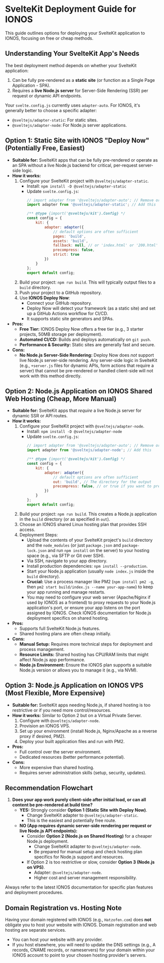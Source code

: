 # SvelteKit Deployment Guide for IONOS

This guide outlines options for deploying your SvelteKit application to IONOS, focusing on free or cheap methods.

## Understanding Your SvelteKit App's Needs

The best deployment method depends on whether your SvelteKit application:
1.  Can be fully pre-rendered as a **static site** (or function as a Single Page Application - SPA).
2.  Requires a **live Node.js server** for Server-Side Rendering (SSR) per request or dynamic API endpoints.

Your `svelte.config.js` currently uses `adapter-auto`. For IONOS, it's generally better to choose a specific adapter:
-   `@sveltejs/adapter-static`: For static sites.
-   `@sveltejs/adapter-node`: For Node.js server applications.

## Option 1: Static Site with IONOS "Deploy Now" (Potentially Free, Easiest)

-   **Suitable for:** SvelteKit apps that can be fully pre-rendered or operate as an SPA without a live Node.js backend for critical, per-request server-side logic.
-   **How it works:**
    1.  Configure your SvelteKit project with `@sveltejs/adapter-static`.
        -   Install: `npm install -D @sveltejs/adapter-static`
        -   Update `svelte.config.js`:
            ```javascript
            // import adapter from '@sveltejs/adapter-auto'; // Remove or comment out
            import adapter from '@sveltejs/adapter-static'; // Add this

            /** @type {import('@sveltejs/kit').Config} */
            const config = {
                kit: {
                    adapter: adapter({
                        // default options are often sufficient
                        pages: 'build',
                        assets: 'build',
                        fallback: null, // or 'index.html' or '200.html' for SPAs
                        precompress: false,
                        strict: true
                    })
                }
            };
            export default config;
            ```
    2.  Build your project: `npm run build`. This will typically output files to a `build` directory.
    3.  Push your project to a GitHub repository.
    4.  Use **IONOS Deploy Now**:
        -   Connect your GitHub repository.
        -   Deploy Now will detect your framework (as a static site) and set up a GitHub Actions workflow for CI/CD.
        -   It supports static site generators and SPAs.
-   **Pros:**
    -   **Free Tier:** IONOS Deploy Now offers a free tier (e.g., 3 starter projects, 50MB storage per deployment).
    -   **Automated CI/CD:** Builds and deploys automatically on `git push`.
    -   **Performance & Security:** Static sites are generally fast and secure.
-   **Cons:**
    -   **No Node.js Server-Side Rendering:** Deploy Now does *not* support live Node.js server-side rendering. Any server-side logic in SvelteKit (e.g., `+server.js` files for dynamic APIs, form actions that require a server) that cannot be pre-rendered or handled client-side will not work with this method directly.

## Option 2: Node.js Application on IONOS Shared Web Hosting (Cheap, More Manual)

-   **Suitable for:** SvelteKit apps that *require* a live Node.js server for dynamic SSR or API routes.
-   **How it works:**
    1.  Configure your SvelteKit project with `@sveltejs/adapter-node`.
        -   Install: `npm install -D @sveltejs/adapter-node`
        -   Update `svelte.config.js`:
            ```javascript
            // import adapter from '@sveltejs/adapter-auto'; // Remove or comment out
            import adapter from '@sveltejs/adapter-node'; // Add this

            /** @type {import('@sveltejs/kit').Config} */
            const config = {
                kit: {
                    adapter: adapter({
                        // default options are often sufficient
                        out: 'build', // The directory for the output
                        precompress: false, // or true if you want to precompress assets
                    })
                }
            };
            export default config;
            ```
    2.  Build your project: `npm run build`. This creates a Node.js application in the `build` directory (or as specified in `out`).
    3.  Choose an IONOS shared Linux hosting plan that provides SSH access.
    4.  Deployment Steps:
        -   Upload the contents of your SvelteKit project's `build` directory and the `node_modules` (or just `package.json` and `package-lock.json` and run `npm install` on the server) to your hosting space (e.g., via SFTP or Git over SSH).
        -   Via SSH, navigate to your app directory.
        -   Install production dependencies: `npm install --production`.
        -   Start your Node.js application (usually `node index.js` inside the `build` directory).
        -   **Crucial:** Use a process manager like PM2 (`npm install pm2 -g`, then `pm2 start build/index.js --name your-app-name`) to keep your app running and manage restarts.
        -   You may need to configure your web server (Apache/Nginx if used by IONOS as a frontend) to proxy requests to your Node.js application's port, or ensure your app listens on the port assigned by IONOS. Check IONOS documentation for Node.js deployment specifics on shared hosting.
-   **Pros:**
    -   Supports full SvelteKit Node.js features.
    -   Shared hosting plans are often cheap initially.
-   **Cons:**
    -   **Manual Setup:** Requires more technical steps for deployment and process management.
    -   **Resource Limits:** Shared hosting has CPU/RAM limits that might affect Node.js app performance.
    -   **Node.js Environment:** Ensure the IONOS plan supports a suitable Node.js version or allows you to manage it (e.g., via NVM).

## Option 3: Node.js Application on IONOS VPS (Most Flexible, More Expensive)

-   **Suitable for:** SvelteKit apps needing Node.js, if shared hosting is too restrictive or if you need more control/resources.
-   **How it works:** Similar to Option 2 but on a Virtual Private Server.
    1.  Configure with `@sveltejs/adapter-node`.
    2.  Provision an IONOS VPS.
    3.  Set up your environment (install Node.js, Nginx/Apache as a reverse proxy if desired, PM2).
    4.  Deploy your built application files and run with PM2.
-   **Pros:**
    -   Full control over the server environment.
    -   Dedicated resources (better performance potential).
-   **Cons:**
    -   More expensive than shared hosting.
    -   Requires server administration skills (setup, security, updates).

## Recommendation Flowchart

1.  **Does your app work purely client-side after initial load, or can all content be pre-rendered at build time?**
    *   **YES:** Strongly consider **Option 1 (Static Site with Deploy Now)**.
        *   Change SvelteKit adapter to `@sveltejs/adapter-static`.
        *   This is the easiest and potentially free route.
    *   **NO (App requires dynamic server-side rendering per request or live Node.js API endpoints):**
        *   Consider **Option 2 (Node.js on Shared Hosting)** for a cheaper Node.js deployment.
            *   Change SvelteKit adapter to `@sveltejs/adapter-node`.
            *   Be prepared for manual setup and check hosting plan specifics for Node.js support and resources.
        *   If Option 2 is too restrictive or slow, consider **Option 3 (Node.js on VPS)**.
            *   Adapter: `@sveltejs/adapter-node`.
            *   Higher cost and server management responsibility.

Always refer to the latest IONOS documentation for specific plan features and deployment procedures. 

## Domain Registration vs. Hosting Note

Having your domain registered with IONOS (e.g., `Hatzofen.com`) does **not** obligate you to host your website with IONOS. Domain registration and web hosting are separate services.

- You can host your website with any provider.
- If you host elsewhere, you will need to update the DNS settings (e.g., A records, CNAME records, or nameservers) for your domain within your IONOS account to point to your chosen hosting provider's servers. 